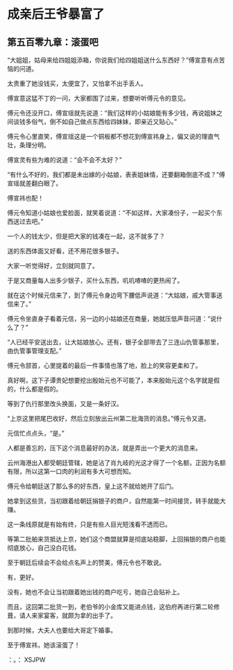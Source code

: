 # 成亲后王爷暴富了 
 ## 第五百零九章：滚蛋吧
  “大姐姐，姑母来给四姐姐添箱，你说我们给四姐姐送什么东西好？”傅宣意有点苦恼的问道。  
  
 太贵重了她没钱买，太便宜了，又怕拿不出手丢人。  
  
 傅宣意这猛不丁的一问，大家都围了过来，想要听听傅元令的意见。  
  
 傅元令还没开口，傅宣瑶就先说道：“我们这样的小姑娘能有多少钱，再说姐妹之间谈钱多俗气，倒不如自己做点东西给四妹妹，即亲近又贴心。”  
  
 傅元令心里直笑，傅宣瑶这是一个铜板都不想花到傅宣祎身上，偏又说的理直气壮，条理分明。  
  
 傅宣灵有些为难的说道：“会不会不太好？”  
  
 “有什么不好的，我们都是未出嫁的小姑娘，表表姐妹情，还要翻箱倒底不成？”傅宣瑶就差翻白眼了。  
  
 傅宣祎也配！  
  
 傅元令知道小姑娘也爱脸面，就笑着说道：“不如这样，大家凑份子，一起买个东西送过去吧。”  
  
 一个人的钱太少，但是把大家的钱凑在一起，这不就多了？  
  
 送的东西体面又好看，还不用花很多银子。  
  
 大家一听觉得好，立刻就同意了。  
  
 于是又商量每人出多少银子，买什么东西，叽叽喳喳的更热闹了。  
  
 就在这个时候元信来了，到了傅元令身边弯下腰低声说道：“大姑娘，戚大管事送信来了。”  
  
 傅元令坐直身子看着元信，另一边的小姑娘还在商量，她就压低声音问道：“说什么了？”  
  
 “人已经平安送出去，让大姑娘放心。还有，银子全部带去了三连山仇管事那里，由仇管事管理支配。”  
  
 傅元令颔首，心里提着的最后一件事情也落了地，脸上的笑容更柔和了。  
  
 真好啊，这下子谭贵妃想要挖出殷始元也不可能了，本来殷始元这个名字就是假的，什么都是假的。  
  
 等到了仇行那里改头换面，又是一条好汉。  
  
 “上京这里把尾巴收好，然后立刻放出云州第二批海货的消息。”傅元令又道。  
  
 元信忙点点头，“是。”  
  
 人都是善忘的，压下这个消息最好的办法，就是弄出一个更大的消息来。  
  
 云州海港出入都受朝廷管辖，她是沾了肖九岐的光这才得了一个名额，正因为名额有限，所以这第一口肉的利润有多大可想而知。  
  
 傅元令给朝廷送了那么多的好东西，皇上这不就给她开了后门。  
  
 她拿到这些货，当初跟着给朝廷捐银子的商户，自然能第一时间接货，转手就能大赚。  
  
 这一条线原就是有始有终，只是有些人目光短浅看不透而已。  
  
 等第二批舶来货抵达上京，她们这个商盟就算是彻底站稳脚，上回捐银的商户也能彻底放心，自己没白花钱。  
  
 至于朝廷后续会不会给点名声上的赞美，傅元令也不敢说。  
  
 有，更好。  
  
 没有，她也不会让当初跟着她出钱的商户吃亏，她自己会贴补上。  
  
 而且，这回第二批货一到，老伯爷的小金库又能进点钱，这伯府再进行第二轮修葺，请人来家宴客，就颇为拿的出手了。  
  
 到那时候，大夫人也要给大哥定下婚事。  
  
 至于傅宣祎，她该滚蛋了！  
  
 ：。： 
XSJPW